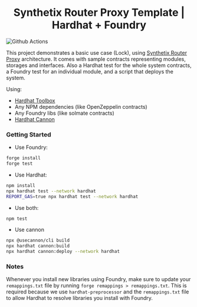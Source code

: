 # <h1 align="center"> Synthetix Router Proxy Template | Hardhat + Foundry </h1>

![Github Actions](https://github.com/agusduha/router-proxy-template/workflows/test/badge.svg)

This project demonstrates a basic use case (Lock), using [Synthetix Router Proxy](https://sips.synthetix.io/sips/sip-307/) architecture. It comes with sample contracts representing modules, storages and interfaces. Also a Hardhat test for the whole system contracts, a Foundry test for an individual module, and a script that deploys the system.

Using:

- [Hardhat Toolbox](https://hardhat.org/hardhat-runner/plugins/nomicfoundation-hardhat-toolbox)
- Any NPM dependencies (like OpenZeppelin contracts)
- Any Foundry libs (like solmate contracts)
- [Hardhat Cannon](https://usecannon.com/docs)

### Getting Started

- Use Foundry:

```bash
forge install
forge test
```

- Use Hardhat:

```bash
npm install
npx hardhat test --network hardhat
REPORT_GAS=true npx hardhat test --network hardhat
```

- Use both:

```bash
npm test
```

- Use cannon

```bash
npx @usecannon/cli build
npx hardhat cannon:build
npx hardhat cannon:deploy --network hardhat
```

### Notes

Whenever you install new libraries using Foundry, make sure to update your `remappings.txt` file by running `forge remappings > remappings.txt`. This is required because we use `hardhat-preprocessor` and the `remappings.txt` file to allow Hardhat to resolve libraries you install with Foundry.
